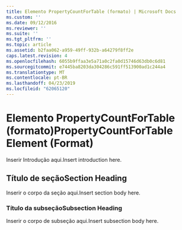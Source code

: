 ```yaml
---
title: Elemento PropertyCountForTable (formato) | Microsoft Docs
ms.custom: ''
ms.date: 09/12/2016
ms.reviewer: ''
ms.suite: ''
ms.tgt_pltfrm: ''
ms.topic: article
ms.assetid: b2faa062-a959-49ff-932b-a64279f8ff2e
caps.latest.revision: 4
ms.openlocfilehash: 6055b9ffaa3e5a71a0c2fa0d15746d63db0c6d81
ms.sourcegitcommit: e7445ba8203da304286c591ff513900ad1c244a4
ms.translationtype: MT
ms.contentlocale: pt-BR
ms.lasthandoff: 04/23/2019
ms.locfileid: "62065120"
---
```

# <a name="propertycountfortable-element-format"></a><span data-ttu-id="f8210-102">Elemento PropertyCountForTable (formato)</span><span class="sxs-lookup"><span data-stu-id="f8210-102">PropertyCountForTable Element (Format)</span></span>

<span data-ttu-id="f8210-103">Inserir Introdução aqui.</span><span class="sxs-lookup"><span data-stu-id="f8210-103">Insert introduction here.</span></span>

## <a name="section-heading"></a><span data-ttu-id="f8210-104">Título de seção</span><span class="sxs-lookup"><span data-stu-id="f8210-104">Section Heading</span></span>

<span data-ttu-id="f8210-105">Inserir o corpo da seção aqui.</span><span class="sxs-lookup"><span data-stu-id="f8210-105">Insert section body here.</span></span>

### <a name="subsection-heading"></a><span data-ttu-id="f8210-106">Título da subseção</span><span class="sxs-lookup"><span data-stu-id="f8210-106">Subsection Heading</span></span>

<span data-ttu-id="f8210-107">Inserir o corpo de subseção aqui.</span><span class="sxs-lookup"><span data-stu-id="f8210-107">Insert subsection body here.</span></span>
